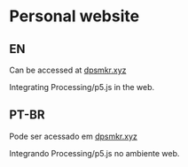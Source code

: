 # Personal website
## EN
Can be accessed at [dpsmkr.xyz](https://dpsmkr.xyz)

Integrating Processing/p5.js in the web.

## PT-BR
Pode ser acessado em [dpsmkr.xyz](https://dpsmkr.xyz)

Integrando Processing/p5.js no ambiente web.
